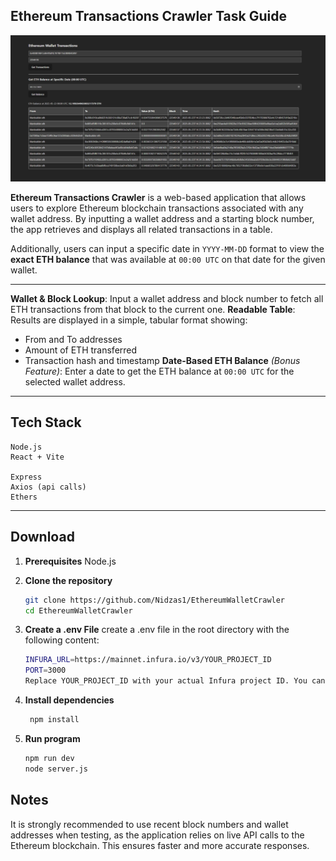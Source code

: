 ## Ethereum Transactions Crawler Task Guide

![App Screenshot](webpage1.png)


**Ethereum Transactions Crawler**
is a web-based application that allows users to explore Ethereum blockchain transactions associated with any wallet address. By inputting a wallet address and a starting block number, the app retrieves and displays all related transactions in a table.

Additionally, users can input a specific date in `YYYY-MM-DD` format to view the **exact ETH balance** that was available at `00:00 UTC` on that date for the given wallet.

---

**Wallet & Block Lookup**: Input a wallet address and block number to fetch all ETH transactions from that block to the current one.
**Readable Table**: Results are displayed in a simple, tabular format showing:
  - From and To addresses
  - Amount of ETH transferred
  - Transaction hash and timestamp
**Date-Based ETH Balance** *(Bonus Feature)*: Enter a date to get the ETH balance at `00:00 UTC` for the selected wallet address.

---

## Tech Stack

    Node.js
    React + Vite

    Express
    Axios (api calls)
    Ethers
---

## Download

1. **Prerequisites**
    Node.js


2. **Clone the repository**  
   ```bash
   git clone https://github.com/Nidzas1/EthereumWalletCrawler
   cd EthereumWalletCrawler

3. **Create a .env File**
    create a .env file in the root directory with the following content:
    ```bash
    INFURA_URL=https://mainnet.infura.io/v3/YOUR_PROJECT_ID
    PORT=3000
    Replace YOUR_PROJECT_ID with your actual Infura project ID. You can obtain it by registering at https://infura.io

4. **Install dependencies**
   ```bash
    npm install

5. **Run program**
    ```bash
    npm run dev
    node server.js 

## Notes
It is strongly recommended to use recent block numbers and wallet addresses when testing, as the application relies on live API calls to the Ethereum blockchain. This ensures faster and more accurate responses.